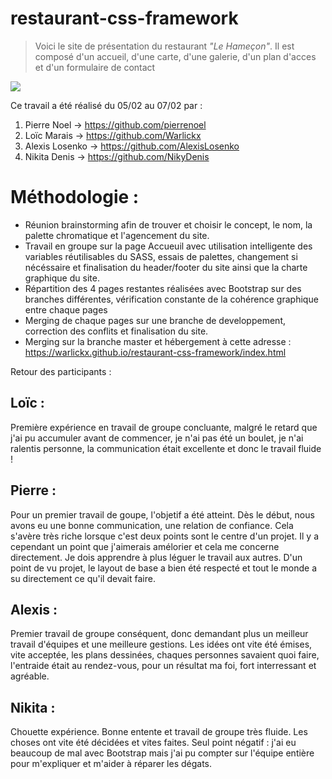 # restaurant-css-framework

>Voici le site de présentation du restaurant *"Le Hameçon"*. Il est composé d'un accueil, d'une carte, d'une galerie, d'un plan d'acces et d'un formulaire de contact

![](https://zupimages.net/up/19/06/j1kv.png)

Ce travail a été réalisé du 05/02 au 07/02 par :

1. Pierre Noel -> https://github.com/pierrenoel
2. Loïc Marais -> https://github.com/Warlickx
3. Alexis Losenko -> https://github.com/AlexisLosenko
4. Nikita Denis -> https://github.com/NikyDenis

# Méthodologie :

- Réunion brainstorming afin de trouver et choisir le concept, le nom, la palette chromatique et l'agencement du site.
- Travail en groupe sur la page Accueuil avec utilisation intelligente des variables réutilisables du SASS, essais de palettes, changement si nécéssaire et finalisation du header/footer du site ainsi que la charte graphique du site.
- Répartition des 4 pages restantes réalisées avec Bootstrap sur des branches différentes, vérification constante de la cohérence graphique entre chaque pages
- Merging de chaque pages sur une branche de developpement, correction des conflits et finalisation du site.
- Merging sur la branche master et hébergement à cette adresse : https://warlickx.github.io/restaurant-css-framework/index.html

Retour des participants :

## Loïc :
Première expérience en travail de groupe concluante, malgré le retard que j'ai pu accumuler avant de commencer, je n'ai pas été un boulet, je n'ai ralentis personne, la communication était excellente et donc le travail fluide !

## Pierre :
Pour un premier travail de goupe, l'objetif a été atteint. Dès le début, nous avons eu une bonne communication, une relation de confiance. Cela s'avère très riche lorsque c'est deux points sont le centre d'un projet. Il y a cependant un point que j'aimerais amélorier et cela me concerne directement. Je dois apprendre à plus léguer le travail aux autres. D'un point de vu projet, le layout de base a bien été respecté et tout le monde a su directement ce qu'il devait faire.

## Alexis :
Premier travail de groupe conséquent, donc demandant plus un meilleur travail d'équipes et une meilleure gestions. Les idées ont vite été émises, vite acceptée, les plans dessinées, chaques personnes savaient quoi faire, l'entraide était au rendez-vous, pour un résultat ma foi, fort interressant et agréable.

## Nikita :
Chouette expérience. Bonne entente et travail de groupe très fluide. Les choses ont vite été décidées et vites faites. Seul point négatif : j'ai eu beaucoup de mal avec Bootstrap mais j'ai pu compter sur l'équipe entière pour m'expliquer et m'aider à réparer les dégats. 